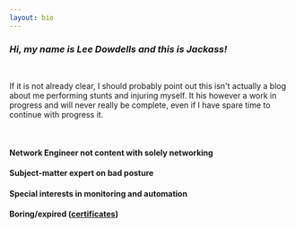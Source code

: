 ```yaml
---
layout: bio
---
```

### **_Hi, my name is Lee Dowdells and this is Jackass!_** ###
<BR>


If it is not already clear, I should probably point out this isn't actually a blog about me performing stunts and injuring myself. It his however a work in progress and will never really be complete, even if I have spare time to continue with progress it.

&nbsp;
&nbsp;
&nbsp;


#### Network Engineer not content with solely networking  ####  

#### Subject-matter expert on bad posture  ####

#### Special interests in monitoring and automation ####

#### Boring/expired ([certificates](https://www.youracclaim.com/user/lee-dowdells)) ####  

<BR>



